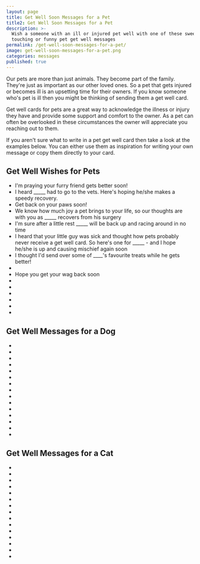 ```yaml
---
layout: page
title: Get Well Soon Messages for a Pet
title2: Get Well Soon Messages for a Pet
description: >-
  Wish a someone with an ill or injured pet well with one of these sweet,
  touching or funny pet get well messages
permalink: /get-well-soon-messages-for-a-pet/
image: get-well-soon-messages-for-a-pet.png
categories: messages
published: true
---
```


Our pets are more than just animals. They become part of the family. They're just as important as our other loved ones. So a pet that gets injured or becomes ill is an upsetting time for their owners. If you know someone who's pet is ill then you might be thinking of sending them a get well card. 

Get well cards for pets are a great way to acknowledge the illness or injury they have and provide some support and comfort to the owner. As a pet can often be overlooked in these circumstances the owner will appreciate you reaching out to them. 

If you aren't sure what to write in a pet get well card then take a look at the examples below. You can either use them as inspiration for writing your own message or copy them directly to your card.

<h2>Get Well Wishes for Pets</h2>

<ul class="heart">
<li>I'm praying your furry friend gets better soon!</li>
<li>I heard _____ had to go to the vets. Here's hoping he/she makes a speedy recovery.</li>
<li>Get back on your paws soon!</li>
<li>We know how much joy a pet brings to your life, so  our thoughts are with you as _____ recovers from his surgery</li>
<li>I'm sure after a little rest _____ will be  back up and racing around in no time</li>
<li>I heard that your little guy was sick and thought how pets probably never receive a get well card. So here's one for _____ - and I hope he/she is up and causing mischief again soon</li>
<li>I thought I'd send over some of ____'s favourite treats while he gets better!</li>
<li></li>
<li>Hope you get your wag back soon</li>
<li></li>
<li></li>
<li></li>
<li></li>
<li></li>
<li></li>
</ul>

<h2>Get Well Messages for a Dog</h2>

<ul class="heart">
<li></li>
<li></li>
<li></li>
<li></li>
<li></li>
<li></li>
<li></li>
<li></li>
<li></li>
<li></li>
<li></li>
<li></li>
<li></li>
<li></li>
<li></li>
</ul>


<h2>Get Well Messages for a Cat</h2>

<ul class="heart">
<li></li>
<li></li>
<li></li>
<li></li>
<li></li>
<li></li>
<li></li>
<li></li>
<li></li>
<li></li>
<li></li>
<li></li>
<li></li>
<li></li>
<li></li>
</ul>
